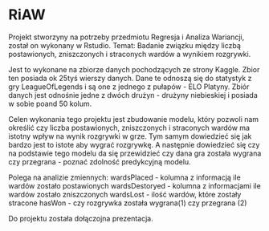 # RiAW
Projekt stworzyny na potrzeby przedmiotu Regresja i Analiza Wariancji, został on wykonany w Rstudio. 
Temat: Badanie związku między liczbą postawionych, zniszczonych i straconych wardów a wynikiem rozgrywki.

Jest to wykonane na zbiorze danych pochodzących ze strony Kaggle. Zbior ten posiada ok 25tyś wierszy danych. Dane te odnoszą się do statystyk z gry LeagueOfLegends i są one z jednego z pułapów - ELO Platyny. 
Zbiór danych jest odnośnie jedne z dwóch drużyn - drużyny niebieskiej i posiada w sobie poand 50 kolum. 

Celen wykonania tego projektu jest zbudowanie modelu, który pozwoli nam określić czy liczba postawionych, zniszczonych i straconych wardów ma istotny wpływ na wynik rozgrywki w grze. Tym samym dowiedzieć się jak bardzo jest to istote aby wygrać rozgrywkę. A następnie dowiedzieć się czy na podstawie tego modelu da się przewidzieć czy dana gra została wygrana czy przegrana - poznać zdolność predykcyjną modelu. 

Polega na analizie zmiennych:
wardsPlaced - kolumna z informacją ile wardów zostało postawionych
wardsDestoryed - kolumna z informacjami ile wardów zostało zniszczonych 
wardsLost - ilość wardów, które zostały stracone
hasWon - czy rozgrywka została wygrana(1) czy przegrana (2)

Do projektu została dołączojna prezentacja. 
